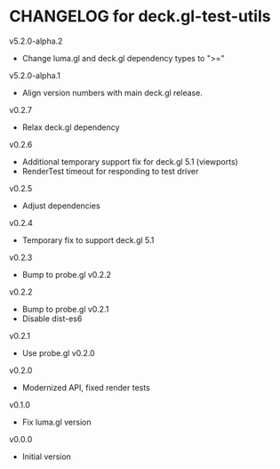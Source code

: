 # CHANGELOG for deck.gl-test-utils

v5.2.0-alpha.2
- Change luma.gl and deck.gl dependency types to ">="

v5.2.0-alpha.1
- Align version numbers with main deck.gl release.

v0.2.7
- Relax deck.gl dependency

v0.2.6
- Additional temporary support fix for deck.gl 5.1 (viewports)
- RenderTest timeout for responding to test driver

v0.2.5
- Adjust dependencies

v0.2.4
- Temporary fix to support deck.gl 5.1

v0.2.3
- Bump to probe.gl v0.2.2

v0.2.2
- Bump to probe.gl v0.2.1
- Disable dist-es6

v0.2.1
- Use probe.gl v0.2.0

v0.2.0
- Modernized API, fixed render tests

v0.1.0
- Fix luma.gl version

v0.0.0
- Initial version
